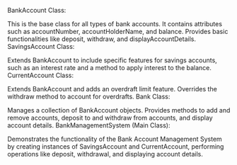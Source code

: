 BankAccount Class:

This is the base class for all types of bank accounts. It contains attributes such as accountNumber, accountHolderName, and balance.
Provides basic functionalities like deposit, withdraw, and displayAccountDetails.
SavingsAccount Class:

Extends BankAccount to include specific features for savings accounts, such as an interest rate and a method to apply interest to the balance.
CurrentAccount Class:

Extends BankAccount and adds an overdraft limit feature.
Overrides the withdraw method to account for overdrafts.
Bank Class:

Manages a collection of BankAccount objects.
Provides methods to add and remove accounts, deposit to and withdraw from accounts, and display account details.
BankManagementSystem (Main Class):

Demonstrates the functionality of the Bank Account Management System by creating instances of SavingsAccount and CurrentAccount, performing operations like deposit, withdrawal, and displaying account details.
